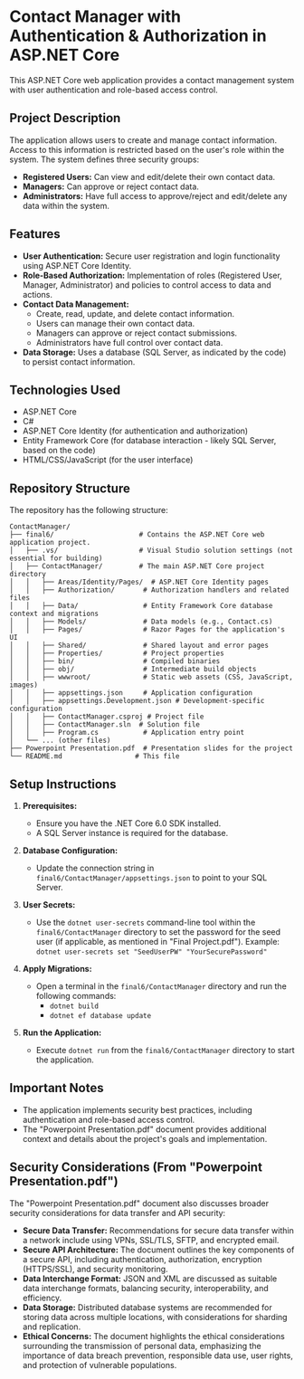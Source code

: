 # Contact Manager with Authentication & Authorization in ASP.NET Core

This ASP.NET Core web application provides a contact management system with user authentication and role-based access control.

## Project Description

The application allows users to create and manage contact information. Access to this information is restricted based on the user's role within the system. The system defines three security groups:

* **Registered Users:** Can view and edit/delete their own contact data.
* **Managers:** Can approve or reject contact data.
* **Administrators:** Have full access to approve/reject and edit/delete any data within the system.

## Features

* **User Authentication:** Secure user registration and login functionality using ASP.NET Core Identity.
* **Role-Based Authorization:** Implementation of roles (Registered User, Manager, Administrator) and policies to control access to data and actions.
* **Contact Data Management:**
    * Create, read, update, and delete contact information.
    * Users can manage their own contact data.
    * Managers can approve or reject contact submissions.
    * Administrators have full control over contact data.
* **Data Storage:** Uses a database (SQL Server, as indicated by the code) to persist contact information.

## Technologies Used

* ASP.NET Core
* C#
* ASP.NET Core Identity (for authentication and authorization)
* Entity Framework Core (for database interaction - likely SQL Server, based on the code)
* HTML/CSS/JavaScript (for the user interface)

## Repository Structure

The repository has the following structure:

```
ContactManager/
├── final6/                     # Contains the ASP.NET Core web application project.
│   ├── .vs/                    # Visual Studio solution settings (not essential for building)
│   ├── ContactManager/         # The main ASP.NET Core project directory
│   │   ├── Areas/Identity/Pages/  # ASP.NET Core Identity pages
│   │   ├── Authorization/       # Authorization handlers and related files
│   │   ├── Data/                # Entity Framework Core database context and migrations
│   │   ├── Models/              # Data models (e.g., Contact.cs)
│   │   ├── Pages/               # Razor Pages for the application's UI
│   │   ├── Shared/              # Shared layout and error pages
│   │   ├── Properties/          # Project properties
│   │   ├── bin/                 # Compiled binaries
│   │   ├── obj/                 # Intermediate build objects
│   │   ├── wwwroot/             # Static web assets (CSS, JavaScript, images)
│   │   ├── appsettings.json     # Application configuration
│   │   ├── appsettings.Development.json # Development-specific configuration
│   │   ├── ContactManager.csproj # Project file
│   │   ├── ContactManager.sln  # Solution file
│   │   ├── Program.cs           # Application entry point
│   └── ... (other files)
├── Powerpoint Presentation.pdf  # Presentation slides for the project
└── README.md                  # This file
```

## Setup Instructions

1.  **Prerequisites:**
    * Ensure you have the .NET Core 6.0 SDK installed.
    * A SQL Server instance is required for the database.

2.  **Database Configuration:**
    * Update the connection string in `final6/ContactManager/appsettings.json` to point to your SQL Server.

3.  **User Secrets:**
    * Use the `dotnet user-secrets` command-line tool within the `final6/ContactManager` directory to set the password for the seed user (if applicable, as mentioned in "Final Project.pdf").  Example: `dotnet user-secrets set "SeedUserPW" "YourSecurePassword"`

4.  **Apply Migrations:**
    * Open a terminal in the `final6/ContactManager` directory and run the following commands:
        * `dotnet build`
        * `dotnet ef database update`

5.  **Run the Application:**
    * Execute `dotnet run` from the `final6/ContactManager` directory to start the application.

##  Important Notes

* The application implements security best practices, including authentication and role-based access control.
* The "Powerpoint Presentation.pdf" document provides additional context and details about the project's goals and implementation.

##  Security Considerations (From "Powerpoint Presentation.pdf")

The "Powerpoint Presentation.pdf" document also discusses broader security considerations for data transfer and API security:

* **Secure Data Transfer:** Recommendations for secure data transfer within a network include using VPNs, SSL/TLS, SFTP, and encrypted email.
* **Secure API Architecture:** The document outlines the key components of a secure API, including authentication, authorization, encryption (HTTPS/SSL), and security monitoring.
* **Data Interchange Format:** JSON and XML are discussed as suitable data interchange formats, balancing security, interoperability, and efficiency.
* **Data Storage:** Distributed database systems are recommended for storing data across multiple locations, with considerations for sharding and replication.
* **Ethical Concerns:** The document highlights the ethical considerations surrounding the transmission of personal data, emphasizing the importance of data breach prevention, responsible data use, user rights, and protection of vulnerable populations.
